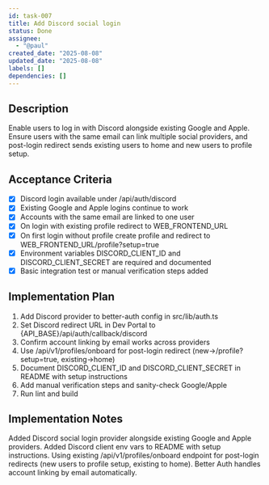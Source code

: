 ```yaml
---
id: task-007
title: Add Discord social login
status: Done
assignee:
  - "@paul"
created_date: "2025-08-08"
updated_date: "2025-08-08"
labels: []
dependencies: []
---
```


## Description

Enable users to log in with Discord alongside existing Google and Apple. Ensure users with the same email can link multiple social providers, and post-login redirect sends existing users to home and new users to profile setup.

## Acceptance Criteria

- [x] Discord login available under /api/auth/discord
- [x] Existing Google and Apple logins continue to work
- [x] Accounts with the same email are linked to one user
- [x] On login with existing profile redirect to WEB_FRONTEND_URL
- [x] On first login without profile create profile and redirect to WEB_FRONTEND_URL/profile?setup=true
- [x] Environment variables DISCORD_CLIENT_ID and DISCORD_CLIENT_SECRET are required and documented
- [x] Basic integration test or manual verification steps added

## Implementation Plan

1. Add Discord provider to better-auth config in src/lib/auth.ts
2. Set Discord redirect URL in Dev Portal to {API_BASE}/api/auth/callback/discord
3. Confirm account linking by email works across providers
4. Use /api/v1/profiles/onboard for post-login redirect (new→/profile?setup=true, existing→home)
5. Document DISCORD_CLIENT_ID and DISCORD_CLIENT_SECRET in README with setup instructions
6. Add manual verification steps and sanity-check Google/Apple
7. Run lint and build

## Implementation Notes

Added Discord social login provider alongside existing Google and Apple providers. Added Discord client env vars to README with setup instructions. Using existing /api/v1/profiles/onboard endpoint for post-login redirects (new users to profile setup, existing to home). Better Auth handles account linking by email automatically.
